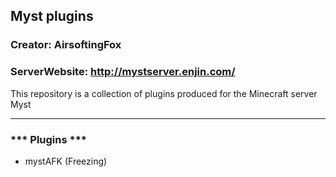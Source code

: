 ## Myst plugins
### Creator: AirsoftingFox
### ServerWebsite: http://mystserver.enjin.com/


This repository is a collection of plugins produced for the Minecraft server Myst

<hr />

### *** Plugins ***
<ul>
<li>mystAFK (Freezing)</li>
</ul>